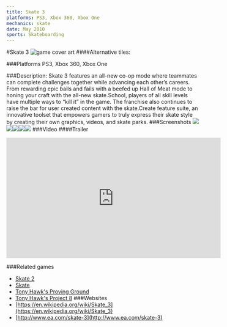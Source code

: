 ```yaml
---
title: Skate 3
platforms: PS3, Xbox 360, Xbox One
mechanics: skate
date: May 2010
sports: Skateboarding
---
```

#Skate 3
![game cover art](//images.igdb.com/igdb/image/upload/t_cover_big/oybdlg0seysz1cs1tuhi.jpg "Logo Title Text 1")
####Alternative tiles:

###Platforms
PS3, Xbox 360, Xbox One

###Description:
Skate 3 features an all-new co-op mode where teammates can complete challenges together while advancing each other’s careers. From rewarding epic bails and fails with a beefed up Hall of Meat mode to honing your craft with the all-new skate.School, players of all skill levels have multiple ways to “kill it” in the game. The franchise also continues to raise the bar for user created content with the skate.Create feature suite, an innovative toolset that empowers gamers to truly express their skate style by creating their own graphics, videos, and skate parks.
###Screenshots
<a target="_blank" rel="noopener noreferrer" href="//images.igdb.com/igdb/image/upload/t_cover_big/ivtb6bl53kaxyxyu31nn.jpg"><img src="//images.igdb.com/igdb/image/upload/t_thumb/ivtb6bl53kaxyxyu31nn.jpg"/></a><a target="_blank" rel="noopener noreferrer" href="//images.igdb.com/igdb/image/upload/t_cover_big/tyeswo9gl8iprzarxjtj.jpg"><img src="//images.igdb.com/igdb/image/upload/t_thumb/tyeswo9gl8iprzarxjtj.jpg"/></a><a target="_blank" rel="noopener noreferrer" href="//images.igdb.com/igdb/image/upload/t_cover_big/kvozrnjsuy9yk5ov6mrx.jpg"><img src="//images.igdb.com/igdb/image/upload/t_thumb/kvozrnjsuy9yk5ov6mrx.jpg"/></a><a target="_blank" rel="noopener noreferrer" href="//images.igdb.com/igdb/image/upload/t_cover_big/usdbbfw9cze7djeev7en.jpg"><img src="//images.igdb.com/igdb/image/upload/t_thumb/usdbbfw9cze7djeev7en.jpg"/></a><a target="_blank" rel="noopener noreferrer" href="//images.igdb.com/igdb/image/upload/t_cover_big/oxl4triyxkvm4gdxlh9w.jpg"><img src="//images.igdb.com/igdb/image/upload/t_thumb/oxl4triyxkvm4gdxlh9w.jpg"/></a>
###Video
####Trailer

<iframe width="560" height="315" src="https://www.youtube.com/embed/xhWPSb0XBFU" frameborder="0" allowfullscreen></iframe>

###Related games
* [Skate 2](/games/skate-2-2586/)
* [Skate](/games/skate-2585/)
* [Tony Hawk's Proving Ground](/games/tony-hawk-s-proving-ground-2700/)
* [Tony Hawk's Project 8](/games/tony-hawk-s-project-8-6204/)
###Websites
* [https://en.wikipedia.org/wiki/Skate_3](https://en.wikipedia.org/wiki/Skate_3)
* [http://www.ea.com/skate-3](http://www.ea.com/skate-3)
